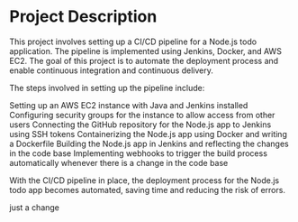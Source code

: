 <h1>Project Description</h1>

This project involves setting up a CI/CD pipeline for a Node.js todo application. The pipeline is implemented using Jenkins, Docker, and AWS EC2. The goal of this project is to automate the deployment process and enable continuous integration and continuous delivery.

The steps involved in setting up the pipeline include:

Setting up an AWS EC2 instance with Java and Jenkins installed
Configuring security groups for the instance to allow access from other users
Connecting the GitHub repository for the Node.js app to Jenkins using SSH tokens
Containerizing the Node.js app using Docker and writing a Dockerfile
Building the Node.js app in Jenkins and reflecting the changes in the code base
Implementing webhooks to trigger the build process automatically whenever there is a change in the code base

With the CI/CD pipeline in place, the deployment process for the Node.js todo app becomes automated, saving time and reducing the risk of errors.

just a change
